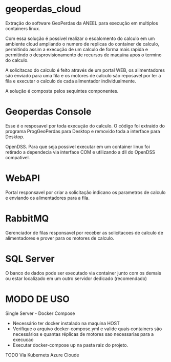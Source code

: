 # geoperdas_cloud
 Extração do software GeoPerdas da ANEEL para execução em multiplos containers linux.

 Com essa solução é possivel realizar o escalomento do calculo em um ambiente cloud ampliando o numero de replicas do container de calculo, permitindo assim a execução de um calculo de forma mais rapida e permitindo o desprovisionamento de recursos de maquina apos o termino do calculo. 

 A solicitacao do calculo é feito através de um portal WEB, os alimentadores são enviado para uma fila e os motores de calculo são reposavel por ler a fila e executar o calculo de cada alimentador individualmente. 


A solução é composta pelos sequintes componentes. 

# Geoperdas Console
Esse é o resposavel por toda execução do calculo. O código foi extraido do programa ProgGeoPerdas para Desktop e removido toda a interface para Desktop.

OpenDSS. 
Para que seja possivel executar em um container linux foi retirado a dependecia via interface COM e utilizando a dll do OpenDSS compativel. 

# WebAPI 
Portal responsavel por criar a solicitação indicano os parametros de calculo e enviando os alimentadores para a fila. 

# RabbitMQ
Gerenciador de filas responsavel por receber as solicitacoes de calculo de alimentadores e prover para os motores de calculo. 

# SQL Server
O banco de dados pode ser executado via container junto com os demais ou estar localizado em um outro servidor dedicado (recomendado)


# MODO DE USO


Single Server - Docker Compose

- Necessário ter docker instalado na maquina HOST
- Verifique o arquivo docker-compose.yml e valide quais containers são necessários e quantas réplicas de motores sao necessarias para a execucao
- Executar docker-compose up na pasta raiz do projeto. 


TODO
Via Kubernets 
Azure Cloude
